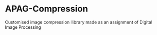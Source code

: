 # APAG-Compression
Customised image compression llibrary made as an assignment of Digital Image Processing 
